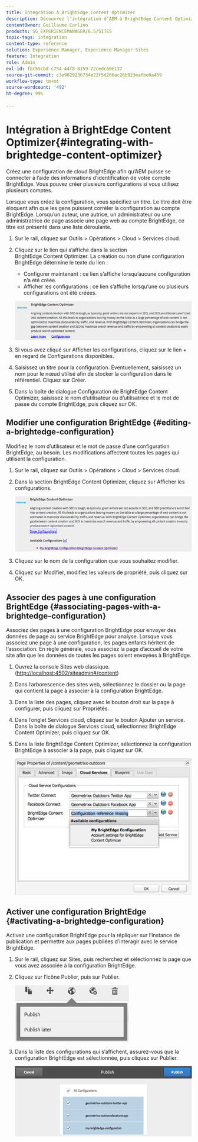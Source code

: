 ```yaml
---
title: Intégration à BrightEdge Content Optimizer
description: Découvrez l’intégration d’AEM à BrightEdge Content Optimizer.
contentOwner: Guillaume Carlino
products: SG_EXPERIENCEMANAGER/6.5/SITES
topic-tags: integration
content-type: reference
solution: Experience Manager, Experience Manager Sites
feature: Integration
role: Admin
exl-id: fbc55cbd-c754-44f8-8159-72cedc60e137
source-git-commit: c3e9029236734e22f5d266ac26b923eafbe0a459
workflow-type: tm+mt
source-wordcount: '492'
ht-degree: 99%

---
```


# Intégration à BrightEdge Content Optimizer{#integrating-with-brightedge-content-optimizer}

Créez une configuration de cloud BrightEdge afin qu’AEM puisse se connecter à l’aide des informations d’identification de votre compte BrightEdge. Vous pouvez créer plusieurs configurations si vous utilisez plusieurs comptes.

Lorsque vous créez la configuration, vous spécifiez un titre. Le titre doit être éloquent afin que les gens puissent corréler la configuration au compte BrightEdge. Lorsqu’un auteur, une autrice, un administrateur ou une administratrice de page associe une page web au compte BrightEdge, ce titre est présenté dans une liste déroulante.

1. Sur le rail, cliquez sur Outils > Opérations > Cloud > Services cloud.
1. Cliquez sur le lien qui s’affiche dans la section BrightEdge Content Optimizer. La création ou non d’une configuration BrightEdge détermine le texte du lien :

   * Configurer maintenant : ce lien s’affiche lorsqu’aucune configuration n’a été créée.
   * Afficher les configurations : ce lien s’affiche lorsqu’une ou plusieurs configurations ont été créées.

   ![chlimage_1-4](assets/chlimage_1-4a.png)

1. Si vous avez cliqué sur Afficher les configurations, cliquez sur le lien + en regard de Configurations disponibles.
1. Saisissez un titre pour la configuration. Éventuellement, saisissez un nom pour le nœud utilisé afin de stocker la configuration dans le référentiel. Cliquez sur Créer.
1. Dans la boîte de dialogue Configuration de BrightEdge Content Optimizer, saisissez le nom d’utilisateur ou d’utilisatrice et le mot de passe du compte BrightEdge, puis cliquez sur OK.

## Modifier une configuration BrightEdge {#editing-a-brightedge-configuration}

Modifiez le nom d’utilisateur et le mot de passe d’une configuration BrightEdge, au besoin. Les modifications affectent toutes les pages qui utilisent la configuration.

1. Sur le rail, cliquez sur Outils > Opérations > Cloud > Services cloud.
1. Dans la section BrightEdge Content Optimizer, cliquez sur Afficher les configurations.

   ![chlimage_1-5](assets/chlimage_1-5a.png)

1. Cliquez sur le nom de la configuration que vous souhaitez modifier.
1. Cliquez sur Modifier, modifiez les valeurs de propriété, puis cliquez sur OK.

## Associer des pages à une configuration BrightEdge {#associating-pages-with-a-brightedge-configuration}

Associez des pages à une configuration BrightEdge pour envoyer des données de page au service BrightEdge pour analyse. Lorsque vous associez une page à une configuration, les pages enfants héritent de l’association. En règle générale, vous associez la page d’accueil de votre site afin que les données de toutes les pages soient envoyées à BrightEdge.

1. Ouvrez la console Sites web classique. ([http://localhost:4502/siteadmin#/content](http://localhost:4502/siteadmin#/content))
1. Dans l’arborescence des sites web, sélectionnez le dossier ou la page qui contient la page à associer à la configuration BrightEdge.
1. Dans la liste des pages, cliquez avec le bouton droit sur la page à configurer, puis cliquez sur Propriétés.
1. Dans l’onglet Services cloud, cliquez sur le bouton Ajouter un service. Dans la boîte de dialogue Services cloud, sélectionnez BrightEdge Content Optimizer, puis cliquez sur OK.
1. Dans la liste BrightEdge Content Optimizer, sélectionnez la configuration BrightEdge à associer à la page, puis cliquez sur OK.

   ![chlimage_1-6](assets/chlimage_1-6a.png)

## Activer une configuration BrightEdge {#activating-a-brightedge-configuration}

Activez une configuration BrightEdge pour la répliquer sur l’instance de publication et permettre aux pages publiées d’interagir avec le service BrightEdge.

1. Sur le rail, cliquez sur Sites, puis recherchez et sélectionnez la page que vous avez associée à la configuration BrightEdge.
1. Cliquez sur l’icône Publier, puis sur Publier.

   ![chlimage_1-7](assets/chlimage_1-7a.png)

1. Dans la liste des configurations qui s’affichent, assurez-vous que la configuration BrightEdge est sélectionnée, puis cliquez sur Publier.

   ![chlimage_1-8](assets/chlimage_1-8a.png)
